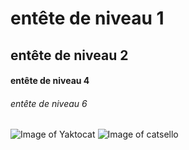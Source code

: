 #  entête de niveau 1
## entête de niveau 2
#### entête de niveau 4
###### entête de niveau 6


![Image of Yaktocat](https://octodex.github.com/images/yaktocat.png) 
![Image of catsello](https://octodex.github.com/images/catstello.png) 
